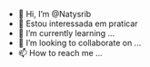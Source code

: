 - 👋 Hi, I’m @Natysrib
- 👀 Estou interessada em praticar
- 🌱 I’m currently learning ...
- 💞️ I’m looking to collaborate on ...
- 📫 How to reach me ...

<!---
Natysrib/Natysrib is a ✨ special ✨ repository because its `README.md` (this file) appears on your GitHub profile.
You can click the Preview link to take a look at your changes.
--->
